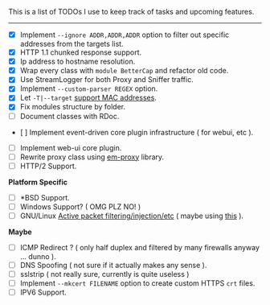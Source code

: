 This is a list of TODOs I use to keep track of tasks and upcoming features.

---

- [x] Implement `--ignore ADDR,ADDR,ADDR` option to filter out specific addresses from the targets list.
- [x] HTTP 1.1 chunked response support.
- [x] Ip address to hostname resolution.
- [x] Wrap every class with `module BetterCap` and refactor old code.
- [x] Use StreamLogger for both Proxy and Sniffer traffic.
- [x] Implement `--custom-parser REGEX` option.
- [x] Let `-T|--target` [support MAC addresses](https://github.com/evilsocket/bettercap/issues/82).
- [x] Fix modules structure by folder.
- [ ] Document classes with RDoc.
- [ ] Implement event-driven core plugin infrastructure ( for webui, etc ).
- [ ] Implement web-ui core plugin.
- [ ] Rewrite proxy class using [em-proxy](https://github.com/igrigorik/em-proxy) library.
- [ ] HTTP/2 Support.

**Platform Specific**

- [ ] *BSD Support.
- [ ] Windows Support? ( OMG PLZ NO! )
- [ ] GNU/Linux [Active packet filtering/injection/etc](https://github.com/evilsocket/bettercap/issues/75) ( maybe using [this](https://github.com/gdelugre/ruby-nfqueue) ).

**Maybe**

- [ ] ICMP Redirect ? ( only half duplex and filtered by many firewalls anyway ... dunno ).
- [ ] DNS Spoofing ( not sure if it actually makes any sense ).
- [ ] sslstrip ( not really sure, currently is quite useless )
- [ ] Implement `--mkcert FILENAME` option to create custom HTTPS `crt` files.
- [ ] IPV6 Support.
